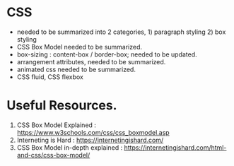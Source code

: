 # CSS
- needed to be summarized into 2 categories, 1) paragraph styling 2) box styling 
- CSS Box Model needed to be summarized.
- box-sizing : content-box / border-box; needed to be updated.
- arrangement attributes, needed to be summarized.
- animated css needed to be summarized.
- CSS fluid, CSS flexbox

# Useful Resources.
1. CSS Box Model Explained : https://www.w3schools.com/css/css_boxmodel.asp
2. Interneting is Hard     : https://internetingishard.com/
3. CSS Box Model in-depth explained : https://internetingishard.com/html-and-css/css-box-model/
